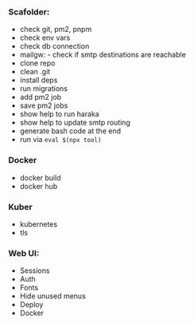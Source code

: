### Scafolder:

- check git, pm2, pnpm
- check env vars
- check db connection
- mailgw: - check if smtp destinations are reachable
- clone repo
- clean .git
- install deps
- run migrations
- add pm2 job
- save pm2 jobs
- show help to run haraka
- show help to update smtp routing
- generate bash code at the end
- run via `eval $(npx tool)`

### Docker

- docker build
- docker hub

### Kuber

- kubernetes
- tls

### Web UI:

- Sessions
- Auth
- Fonts
- Hide unused menus
- Deploy
- Docker
